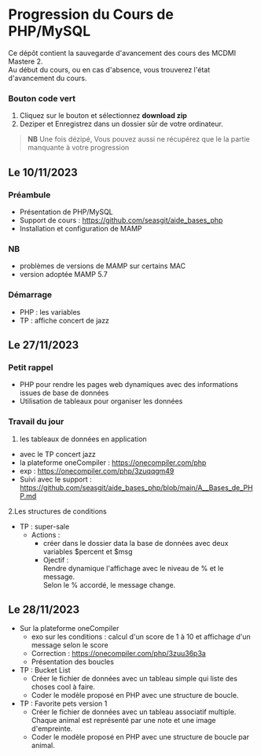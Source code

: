 # Progression du Cours de PHP/MySQL 
Ce dépôt contient la sauvegarde d'avancement des cours des MCDMI Mastere 2.  
Au début du cours, ou en cas d'absence, vous trouverez l'état d'avancement du cours. 


### Bouton code vert
1. Cliquez sur le bouton et sélectionnez __download zip__
2. Deziper et Enregistrez dans un dossier sûr de votre ordinateur. 
> __NB__ Une fois dézipé, Vous pouvez aussi ne récupérez que le la partie manquante à votre progression



## Le 10/11/2023
### Préambule
- Présentation de PHP/MySQL
- Support de cours :  https://github.com/seasgit/aide_bases_php
- Installation et configuration de MAMP
### NB
- problèmes de versions de MAMP sur certains MAC 
- version adoptée MAMP 5.7
### Démarrage
- PHP : les variables
- TP : affiche concert de jazz

## Le 27/11/2023

### Petit rappel
- PHP pour rendre les pages web dynamiques avec des informations issues de base de données
- Utilisation de tableaux pour organiser les données
### Travail du jour 
1. les tableaux de données en application 
- avec le TP concert jazz
- la plateforme oneCompiler : https://onecompiler.com/php
- exp : https://onecompiler.com/php/3zuqqgm49
- Suivi avec le support  : https://github.com/seasgit/aide_bases_php/blob/main/A__Bases_de_PHP.md

2.Les structures de conditions 
- TP : super-sale
    -  Actions : 
        - créer dans le dossier data la base de données avec deux variables $percent et $msg
        - Ojectif :   
            Rendre dynamique l'affichage avec le niveau de % et le message.  
            Selon le % accordé, le message change.
## Le 28/11/2023
- Sur la plateforme oneCompiler
    - exo sur les conditions : calcul d'un score de 1 à 10 et affichage d'un message selon le score
    - Correction  : https://onecompiler.com/php/3zuu36p3a
    - Présentation des boucles
- TP : Bucket List
    - Créer le fichier de données avec un tableau simple qui liste des choses cool à faire.
    - Coder le modèle proposé en PHP avec une structure de boucle.
- TP : Favorite pets version 1
    - Créer le fichier de données avec un tableau associatif multiple.  
      Chaque animal est représenté par une note et une image d'empreinte.
    - Coder le modèle proposé en PHP avec une structure de boucle par animal.